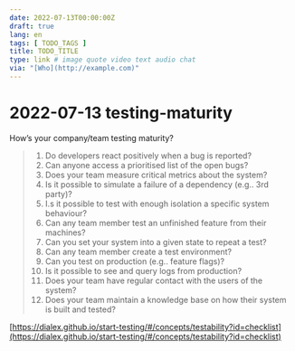 ```yaml
---
date: 2022-07-13T00:00:00Z
draft: true
lang: en
tags: [ TODO_TAGS ]
title: TODO_TITLE
type: link # image quote video text audio chat
via: "[Who](http://example.com)"
---
```



# 2022-07-13 testing-maturity


How’s your company/team testing maturity?

> 1. Do developers react positively when a bug is reported?
> 2. Can anyone access a prioritised list of the open bugs?
> 3. Does your team measure critical metrics about the system?
> 4. Is it possible to simulate a failure of a dependency (e.g.. 3rd party)?
> 5. I.s it possible to test with enough isolation a specific system behaviour?
> 6. Can any team member test an unfinished feature from their machines?
> 7. Can you set your system into a given state to repeat a test?
> 8. Can any team member create a test environment?
> 9. Can you test on production (e.g.. feature flags)?
> 10. Is it possible to see and query logs from production?
> 11. Does your team have regular contact with the users of the system?
> 11. Does your team maintain a knowledge base on how their system is built and tested?

[https://dialex.github.io/start-testing/#/concepts/testability?id=checklist](https://dialex.github.io/start-testing/#/concepts/testability?id=checklist)

